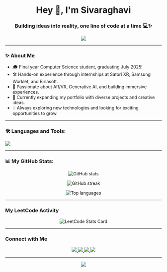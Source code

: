 <h1 align="center">Hey 👋, I'm Sivaraghavi</h1>
<h3 align="center">Building ideas into reality, one line of code at a time 💻✨</h3>

<p align="center">
  <img src="https://readme-typing-svg.herokuapp.com/?lines=Software+Engineer;Creative+Problem+Solver;Lifelong+Learner;Code.+Create.+Innovate.&center=true&width=500&height=50">
</p>

---

### ✨ About Me
- 🎓 Final year Computer Science student, graduating July 2025!
- 🛠️ Hands-on experience through internships at Satori XR, Samsung Worklet, and Birlasoft.
- 🚀 Passionate about AR/VR, Generative AI, and building immersive experiences.
- 🌱 Currently expanding my portfolio with diverse projects and creative ideas.
- 💡 Always exploring new technologies and looking for exciting opportunities to grow.

---
### 🛠️ Languages and Tools:

<p align="left">
  <img src="https://skillicons.dev/icons?i=html,css,js,ts,react,nextjs,tailwind,python,java,blender,unity,github,git,figma,vscode" />
</p>

---

### 📊 My GitHub Stats:

<p align="center">
  <img src="https://github-readme-stats.vercel.app/api?username=Sivaraghavi&show_icons=true&theme=rose_pine&hide=issues&count_private=true" alt="GitHub stats" />
</p>

<p align="center">
  <img src="https://github-readme-streak-stats.herokuapp.com/?user=Sivaraghavi&theme=rose_pine" alt="GitHub streak" />
</p>

<p align="center">
  <img src="https://github-readme-stats.vercel.app/api/top-langs/?username=Sivaraghavi&layout=compact&theme=rose_pine" alt="Top languages" />
</p>

---
### My LeetCode Activity

<p align="center">
  <img src="https://leetcard.jacoblin.cool/sivaraghavi6103?theme=dark" alt="LeetCode Stats Card" 
</p>


---

### Connect with Me

<p align="center">
  <a href="https://www.linkedin.com/in/sivaraghavi-u-r-15b1b5227/" target="_blank">
    <img src="https://img.shields.io/badge/LinkedIn-%230077B5.svg?&style=for-the-badge&logo=linkedin&logoColor=white" />
  </a>
  <a href="https://instagram.com/_zzivaa6_" target="_blank">
    <img src="https://img.shields.io/badge/Instagram-%23E4405F.svg?&style=for-the-badge&logo=instagram&logoColor=white" />
  </a>
  <a href="mailto:sivaraghavi6103@gmail.com" target="_blank">
    <img src="https://img.shields.io/badge/Gmail-%23D14836.svg?&style=for-the-badge&logo=gmail&logoColor=white" />
  </a>
  <a href="https://www.youtube.com/@zzivaa6?si=2FwDHxVzHTRucYaf" target="_blank">
    <img src="https://img.shields.io/badge/YouTube-%23FF0000.svg?&style=for-the-badge&logo=youtube&logoColor=white" />
  </a>
</p>



---

<p align="center">
  <img src="https://capsule-render.vercel.app/api?type=waving&color=gradient&height=100&section=footer"/>
</p>

